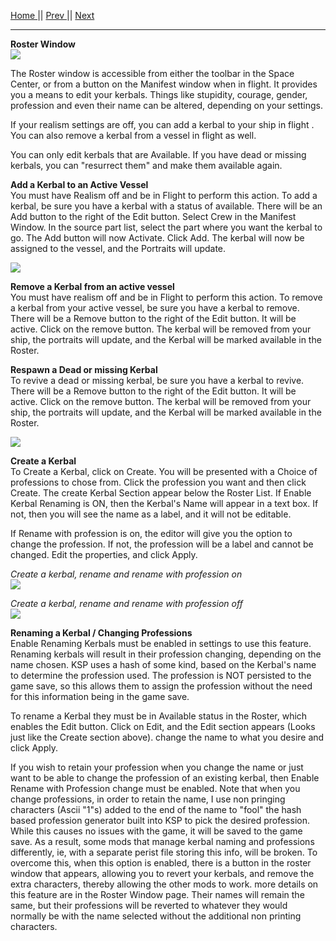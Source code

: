 [Home ](https://github.com/PapaJoesSoup/ShipManifest/wiki)|| [Prev ](https://github.com/PapaJoesSoup/ShipManifest/wiki/1.4.5-Config-Tab)|| [Next](https://github.com/PapaJoesSoup/ShipManifest/wiki/1.6-Control-Window)
***
**Roster Window**  
![](http://i.imgur.com/uu3LxG7.png)

The Roster window is accessible from either the toolbar in the Space Center, or from a button on the Manifest window when in flight.  It provides you a means to edit your kerbals.   Things like stupidity, courage, gender, profession and even their name can be altered, depending on your settings.  

If your realism settings are off, you can add a kerbal to your ship in flight .  You can also remove a kerbal from a vessel in flight as well.

You can only edit kerbals that are Available.  If you have dead or missing kerbals, you can "resurrect them" and make them available again.

**Add a Kerbal to an Active Vessel**  
You must have Realism off and be in Flight to perform this action.  To add a kerbal, be sure you have a kerbal with a status of available.  There will be an Add button to the right of the Edit button. Select Crew in the Manifest Window.  In the source part list, select the part where you want the kerbal to go.  The Add button will now Activate.  Click Add.  The kerbal will now be assigned to the vessel, and the Portraits will update.

![](http://i.imgur.com/MmMTZDP.png)

**Remove a Kerbal from an active vessel**  
You must have realism off and be in Flight to perform this action.  To remove a kerbal from your active vessel, be sure you have a kerbal to remove.  There will be a Remove button to the right of the Edit button. It will be active.  Click on the remove button.  The kerbal will be removed from your ship, the portraits will update, and the Kerbal will be marked available in the Roster.

**Respawn a Dead or missing Kerbal**  
To revive a dead or missing kerbal, be sure you have a kerbal to revive.  There will be a Remove button to the right of the Edit button. It will be active.  Click on the remove button.  The kerbal will be removed from your ship, the portraits will update, and the Kerbal will be marked available in the Roster.
 
![](http://i.imgur.com/A7uS8Xs.png)

**Create a Kerbal**  
To Create a Kerbal, click on Create.  You will be presented with a Choice of professions to chose from.  Click the profession you want and then click Create.  The create Kerbal Section appear below the Roster List.  If Enable Kerbal Renaming is ON, then the Kerbal's Name will appear in a text box.  If not, then you will see the name as a label, and it will not be editable.

If Rename with profession is on, the editor will give you the option to change the profession.  If not, the profession will be a label and cannot be changed.  Edit the properties, and click Apply.

_Create a kerbal, rename and rename with profession on_  
![](http://i.imgur.com/T6uYPij.png)

_Create a kerbal, rename and rename with profession off_  
![](http://i.imgur.com/mQhOGC3.png)

**Renaming a Kerbal / Changing Professions**  
Enable Renaming Kerbals must be enabled in settings to use this feature.  Renaming kerbals will result in their profession changing, depending on the name chosen.  KSP uses a hash of some kind, based on the Kerbal's name to determine the profession used.   The profession is NOT persisted to the game save, so this allows them to assign the profession without the need for this information being in the game save.

To rename a Kerbal they must be in Available status in the Roster, which enables the Edit button.  Click on Edit, and the Edit section appears (Looks just like the Create section above).  change the name to what you desire and click Apply.

If you wish to retain your profession when you change the name or just want to be able to change the profession of an existing kerbal, then Enable Rename with Profession change must be enabled.  Note that when you change professions, in order to retain the name, I use non pringing characters (Ascii "1"s) added to the end of the name to "fool" the hash based profession generator built into KSP to pick the desired profession.  While this causes no issues with the game, it will be saved to the game save.  As a result, some mods that manage kerbal naming and professions differently, ie, with a separate perist file storing this info, will be broken.  To overcome this, when this option is enabled, there is a button in the roster window that appears, allowing you to revert your kerbals, and remove the extra characters, thereby allowing the other mods to work. more details on this feature are in the Roster Window page.  Their names will remain the same, but their professions will be reverted to whatever they would normally be with the name selected without the additional non printing characters.